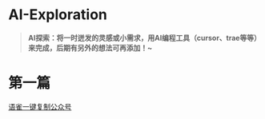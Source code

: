 # AI-Exploration
> **AI探索：将一时迸发的灵感或小需求，用AI编程工具（cursor、trae等等）来完成，后期有另外的想法可再添加！~**

# 第一篇

[语雀一键复制公众号](https://github.com/tyronczt/AI-Exploration/tree/main/yuque)
